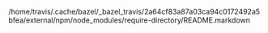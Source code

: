 /home/travis/.cache/bazel/_bazel_travis/2a64cf83a87a03ca94c0172492a5bfea/external/npm/node_modules/require-directory/README.markdown